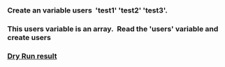### Create an variable users  'test1' 'test2' 'test3'.
### This users variable is an array.  Read the 'users' variable and create users
### [Dry Run result](https://user-images.githubusercontent.com/102406287/161193757-7e73bebe-9732-4c0f-8ab9-787ed2f66cd3.png)
